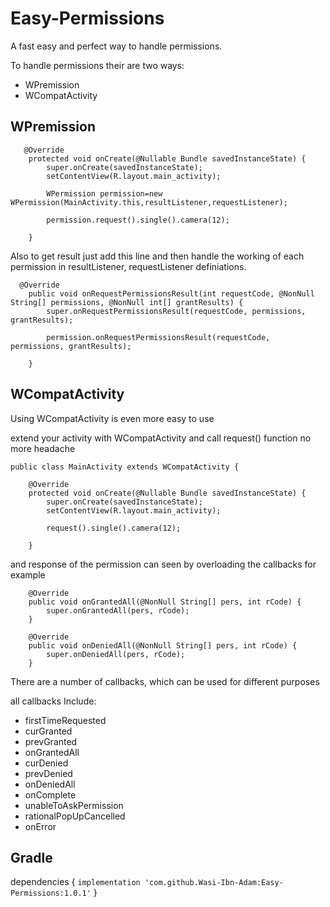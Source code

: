 Easy-Permissions
===============

A fast easy and perfect way to handle permissions. 

To handle permissions their are two ways:

*   WPremission
*   WCompatActivity

WPremission
-----------
```
   @Override
    protected void onCreate(@Nullable Bundle savedInstanceState) {
        super.onCreate(savedInstanceState);
        setContentView(R.layout.main_activity);
       
        WPermission permission=new WPermission(MainActivity.this,resultListener,requestListener);
        
        permission.request().single().camera(12);

    }
```
 Also to get result just add this line and then handle the working of each permission in resultListener, requestListener definiations.
```
  @Override
    public void onRequestPermissionsResult(int requestCode, @NonNull String[] permissions, @NonNull int[] grantResults) {
        super.onRequestPermissionsResult(requestCode, permissions, grantResults);
        
        permission.onRequestPermissionsResult(requestCode, permissions, grantResults);
        
    }
``` 

WCompatActivity
---------------
Using WCompatActivity is even more easy to use

extend your activity with WCompatActivity and call request() function no more headache 

```
public class MainActivity extends WCompatActivity {

    @Override
    protected void onCreate(@Nullable Bundle savedInstanceState) {
        super.onCreate(savedInstanceState);
        setContentView(R.layout.main_activity);
        
        request().single().camera(12);
        
    }
```

and response of the permission can seen by overloading the callbacks for example
```
    @Override
    public void onGrantedAll(@NonNull String[] pers, int rCode) {
        super.onGrantedAll(pers, rCode);
    }

    @Override
    public void onDeniedAll(@NonNull String[] pers, int rCode) {
        super.onDeniedAll(pers, rCode);
    }
```

There are a number of callbacks, which can be used for different purposes 

all callbacks Include:

*  firstTimeRequested 
*  curGranted 
*  prevGranted
*  onGrantedAll 
*  curDenied 
*  prevDenied 
*  onDeniedAll 
*  onComplete
*  unableToAskPermission                
*  rationalPopUpCancelled
*  onError

Gradle
------
dependencies {
    ```
    implementation 'com.github.Wasi-Ibn-Adam:Easy-Permissions:1.0.1'
    ```
}


